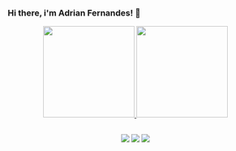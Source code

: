 ### Hi there, i'm Adrian Fernandes! 👋

<!--
**adriannfernandes/adriannfernandes** is a ✨ _special_ ✨ repository because its `README.md` (this file) appears on your GitHub profile.

Here are some ideas to get you started:

- 🔭 I’m currently working on ...
- 🌱 I’m currently learning ...
- 👯 I’m looking to collaborate on ...
- 🤔 I’m looking for help with ...
- 💬 Ask me about ...
- 📫 How to reach me: ...
- 😄 Pronouns: ...
- ⚡ Fun fact: ...
-->

<div align="center">
  <a href="https://github.com/adriannfernandes">
  <img height="180em" src="https://github-readme-stats.vercel.app/api?username=adriannfernandes&show_icons=true&theme=tokyonight&include_all_commits=true&count_private=true"/>
     <img height="180em" src="https://github-readme-stats.vercel.app/api/top-langs/?username=adriannfernandes&layout=compact&langs_count=7&theme=tokyonight"/>
  
  ##
 
<div> 
  <a href="https://instagram.com/aadrianfernandes" target="_blank"><img src="https://img.shields.io/badge/-Instagram-%23E4405F?style=for-the-badge&logo=instagram&logoColor=white" target="_blank"></a>
  <a href = "mailto:adrianancelmo1098@gmail.com"><img src="https://img.shields.io/badge/-Gmail-%23333?style=for-the-badge&logo=gmail&logoColor=white" target="_blank"></a>
  <a href="https://www.linkedin.com/in/adrian-ancelmofs/" target="_blank"><img src="https://img.shields.io/badge/-LinkedIn-%230077B5?style=for-the-badge&logo=linkedin&logoColor=white" target="_blank"></a> 
 
 <!--
![Snake animation](https://github.com/rafaballerini/rafaballerini/blob/output/github-contribution-grid-snake.svg)
 -->
</div>
